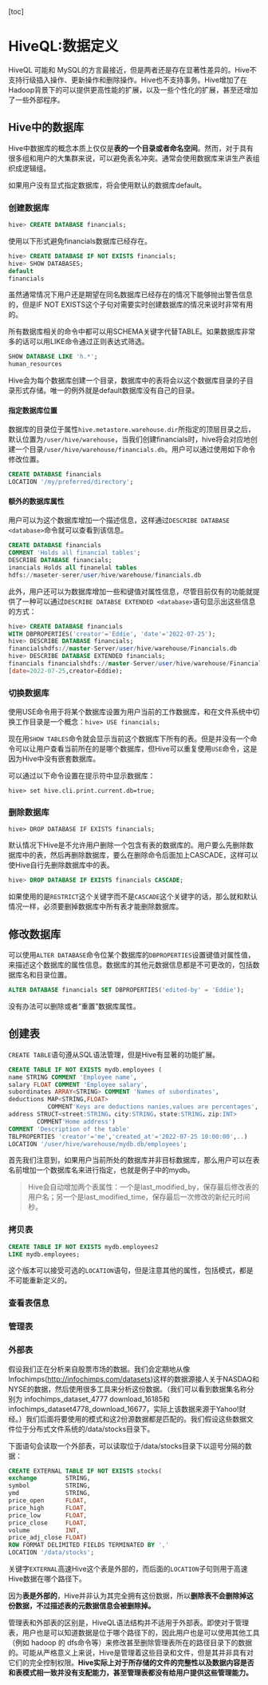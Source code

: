 [toc]
# HiveQL:数据定义
HiveQL 可能和 MySQL的方言最接近，但是两者还是存在显著性差异的。Hive不支持行级插入操作、更新操作和删除操作。Hive也不支持事务。Hive增加了在Hadoop背景下的可以提供更高性能的扩展，以及一些个性化的扩展，甚至还增加了一些外部程序。

## Hive中的数据库

Hive中数据库的概念本质上仅仅是**表的一个目录或者命名空间**。然而，对于具有很多组和用户的大集群来说，可以避免表名冲突。通常会使用数据库来讲生产表组织成逻辑组。

如果用户没有显式指定数据库，将会使用默认的数据库default。

### 创建数据库
```sql
hive> CREATE DATABASE financials;
```
使用以下形式避免financials数据库已经存在。
```sql
hive> CREATE DATABASE IF NOT EXISTS financials;
hive> SHOW DATABASES;
default
financials
```
虽然通常情况下用户还是期望在同名数据库已经存在的情况下能够抛出警告信息的，但是IF NOT EXISTS这个子句对需要实时创建数据库的情况来说时非常有用的。

所有数据库相关的命令中都可以用SCHEMA关键字代替TABLE。如果数据库非常多的话可以用LIKE命令通过正则表达式筛选。

```sql
SHOW DATABASE LIKE 'h.*';
human_resources
```
Hive会为每个数据库创建一个目录，数据库中的表将会以这个数据库目录的子目录形式存储。唯一的例外就是default数据库没有自己的目录。

#### 指定数据库位置

数据库的目录位于属性`hive.metastore.warehouse.dir`所指定的顶层目录之后，默认位置为`/user/hive/warehouse`，当我们创建financials时，hive将会对应地创建一个目录`/user/hive/warehouse/financials.db`。用户可以通过使用如下命令修改位置。
```sql
CREATE DATABASE financials
LOCATION '/my/preferred/directory';
```
#### 额外的数据库属性
用户可以为这个数据库增加一个描述信息，这样通过`DESCRIBE DATABASE <database>`命令就可以查看到该信息。

```sql
CREATE DATABASE financials
COMMENT 'Holds all financial tables';
DESCRIBE DATABASE financials;
inancials Holds all finanelal tables
hdfs://maseter-serer/user/hive/warehouse/financials.db
```
此外，用户还可以为数据库增加一些和键值对属性信息，尽管目前仅有的功能就提供了一种可以通过`DESCRIBE DATABSE EXTENDED <database>`语句显示出这些信息的方式：
```sql
hive> CREATE DATABASE financials
WITH DBPROPERTIES('creator'='Eddie', 'date'='2022-07-25');
hive> DESCRIBE DATABASE financials;
financialshdfs://master-Server/user/hive/warehouse/Financials.db
hive> DESCRIBE DATABASE EXTENDED financials;
financials financialshdfs://master-Server/user/hive/warehouse/Financials.db
[date=2022-07-25,creator=Eddie);
```
### 切换数据库
使用USE命令用于将某个数据库设置为用户当前的工作数据库，和在文件系统中切换工作目录是一个概念：`hive> USE financials;`

现在用`SHOW TABLES`命令就会显示当前这个数据库下所有的表。但是并没有一个命令可以让用户查看当前所在的是哪个数据库，但Hive可以重复使用`USE`命令，这是因为Hive中没有嵌套数据库。

可以通过以下命令设置在提示符中显示数据库：
```shell
hive> set hive.cli.print.current.db=true;
```
### 删除数据库
```shell
hive> DROP DATABASE IF EXISTS financials;
```
默认情况下Hive是不允许用户删除一个包含有表的数据库的。用户要么先删除数据库中的表，然后再删除数据库，要么在删除命令后面加上CASCADE，这样可以使Hive自行先删除数据库中的表。
```sql
hive> DROP DATABASE IF EXISTS financials CASCADE;
```
如果使用的是`RESTRICT`这个关键字而不是`CASCADE`这个关键字的话，那么就和默认情况一样，必须要删掉数据库中所有表才能删除数据库。

## 修改数据库
可以使用`ALTER DATABASE`命令位某个数据库的`DBPROPERTIES`设置键值对属性值，来描述这个数据库的属性信息。数据库的其他元数据信息都是不可更改的，包括数据库名和目录位置。
```sql
ALTER DATABASE financials SET DBPROPERTIES('edited-by' = 'Eddie');
```
没有办法可以删除或者“重置”数据库属性。

## 创建表

`CREATE TABLE`语句遵从SQL语法管理，但是Hive有显著的功能扩展。
```sql
CREATE TABLE IF NOT EXISTS mydb.employees (
name STRING COMMENT 'Employee name',
salary FLOAT COMMENT 'Employee salary',
subordinates ARRAY<STRING> COMMENT 'Names of subordinates',
deductions MAP<STRING,FLOAT> 
           COMMENT'Keys are deductions nanies,values are percentages',
address STRUCT<street:STRING，city:STRING，state:STRING，zip:INT> 
        COMMENT'Home address')
COMMENT 'Description of the table'
TBLPROPERTIES 'creator'='me','created_at'='2022-07-25 10:00:00',..)
LOCATION '/user/hive/warehouse/mydb.db/employees';
```
首先我们注意到，如果用户当前所处的数据库并非目标数据库，那么用户可以在表名前增加一个数据库名来进行指定，也就是例子中的mydb。

> Hive会自动增加两个表属性：一个是last_modified_by，保存最后修改表的用户名；另一个是last_modified_time，保存最后一次修改的新纪元时间秒。

### 拷贝表
```sql
CREATE TABLE IF NOT EXISTS mydb.employees2
LIKE mydb.employees;
```
这个版本可以接受可选的`LOCATION`语句，但是注意其他的属性，包括模式，都是不可能重新定义的。

### 查看表信息

### 管理表

### 外部表
假设我们正在分析来自股票市场的数据。我们会定期地从像 Infochimps(http://infochimps.com/datasets)这样的数据源接人关于NASDAQ和NYSE的数据，然后使用很多工具来分析这份数据。（我们可以看到数据集名称分别为 infochimps_dataset_4777 download_16185和infochimps_dataset4778_download_16677，实际上该数据来源于Yahoo!财经。）我们后面将要使用的模式和这2份源数据都是匹配的。我们假设这些数据文件位于分布式文件系统的/data/stocks目录下。

下面语句会读取一个外部表，可以读取位于/data/stocks目录下以逗号分隔的数据：
```sql
CREATE EXTERNAL TABLE IF NOT EXISTS stocks(
exchange        STRING,
symbol          STRING,
ymd             STRING,
price_open      FLOAT,
price_high      FLOAT,
price_low       FLOAT,
price_close     FLOAT,
volume          INT,
price_adj_close FLOAT)
ROW FORMAT DELIMITED FIELDS TERMINATED BY ','
LOCATION '/data/stocks';
```
关键字`EXTERNAL`高速Hive这个表是外部的，而后面的`LOCATION`子句则用于高速Hive数据在哪个路径下。

因为**表是外部的**，Hive并非认为其完全拥有这份数据，所以**删除表不会删除掉这份数据，不过描述表的元数据信息会被删除掉。**

管理表和外部表的区别是，HiveQL语法结构并不适用于外部表。即使对于管理表，用户也是可以知道数据是位于哪个路径下的，因此用户也是可以使用其他工具（例如 hadoop 的 dfs命令等）来修改甚至删除管理表所在的路径目录下的数据的。可能从严格意义上来说，Hive是管理着这些目录和文件，但是其并非具有对它们的完全控制权限。**Hive实际上对于所存储的文件的完整性以及数据内容是否和表模式相一致并没有支配能力，甚至管理表都没有给用户提供这些管理能力。**
